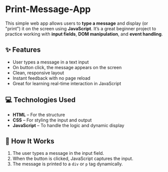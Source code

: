 # Print-Message-App
This simple web app allows users to **type a message** and display (or "print") it on the screen using **JavaScript**. It’s a great beginner project to practice working with **input fields**, **DOM manipulation**, and **event handling**.

## ✨ Features

- User types a message in a text input
- On button click, the message appears on the screen
- Clean, responsive layout
- Instant feedback with no page reload
- Great for learning real-time interaction in JavaScript

## 💻 Technologies Used

- **HTML** – For the structure
- **CSS** – For styling the input and output
- **JavaScript** – To handle the logic and dynamic display

## 🔧 How It Works

1. The user types a message in the input field.
2. When the button is clicked, JavaScript captures the input.
3. The message is printed to a `div` or `p` tag dynamically.
